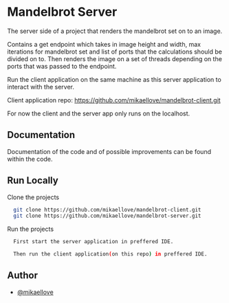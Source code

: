 
# Mandelbrot Server

The server side of a project that renders the mandelbrot set on to an image.

Contains a get endpoint which takes in image height and width, max iterations for
mandelbrot set and list of ports that the calculations should be divided on to.
Then renders the image on a set of threads depending on the ports that was passed 
to the endpoint.


Run the client application on the same machine as this server application to interact
with the server.

Client application repo:
https://github.com/mikaellove/mandelbrot-client.git

For now the client and the server app only runs on the localhost.


## Documentation

Documentation of the code and of possible improvements can be found within the code.


## Run Locally

Clone the projects

```bash
  git clone https://github.com/mikaellove/mandelbrot-client.git
  git clone https://github.com/mikaellove/mandelbrot-server.git
```


Run the projects

```bash
  First start the server application in preffered IDE.
```
```bash
  Then run the client application(on this repo) in preffered IDE.
```


## Author

- [@mikaellove](https://github.com/mikaellove)

